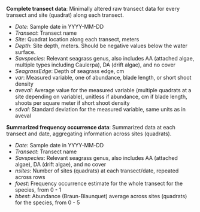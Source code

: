__Complete transect data__: Minimally altered raw transect data for every transect and site (quadrat) along each transect.  

* *Date*: Sample date in YYYY-MM-DD
* *Transect*: Transect name
* *Site*: Quadrat location along each transect, meters
* *Depth*: Site depth, meters. Should be negative values below the water surface.
* *Savspecies*: Relevant seagrass genus, also includes AA (attached algae, multiple types including Caulerpa), DA (drift algae), and no cover
* *SeagrassEdge*: Depth of seagrass edge, cm
* *var*: Measured variable, one of abundance, blade length, or short shoot density
* *aveval*: Average value for the measured variable (multiple quadrats at a site depending on variable), unitless if abundance, cm if blade length, shoots per square meter if short shoot density
* *sdval*: Standard deviation for the measured variable, same units as in aveval

__Summarized frequency occurrence data__: Summarized data at each transect and date, aggregating information across sites (quadrats).

* *Date*: Sample date in YYYY-MM-DD
* *Transect*: Transect name
* *Savspecies*: Relevant seagrass genus, also includes AA (attached algae), DA (drift algae), and no cover
* *nsites*: Number of sites (quadrats) at each transect/date, repeated across rows  
* *foest*: Frequency occurrence estimate for the whole transect for the species, from 0 - 1
* *bbest*: Abundance (Braun-Blaunquet) average across sites (quadrats) for the species, from 0 - 5
